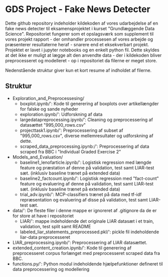 # GDS Project - Fake News Detecter
Dette github repository indeholder kildekoden af vores udarbejdelse af en fake news detecter til eksamensprojektet i kurset "Grundlæggende Data Science".
Repositoriet fungerer som et opslagsværk som supplement til vores projekt rapport - der omhandler processesen af vores arbejde og præsenterer resultaterne heraf - snarere end et eksekverbart projekt. Projektet er lavet i jupyter notebooks og en enkelt python fil.
Dette skyldes at det ikke er muligt at lægge alt den anvendte data - der i kildekoden bliver preprocesseret og modelleret - op i repositoriet da filerne er meget store.

Nedenstående struktur giver kun et kort resume af indholdet af filerne.
## Struktur
- Exploration_and_Preprocessesing/
  - boxplot.ipynb/': Kode til generering af boxplots over artikellængder for falske og sande nyheder
  - exploration.ipynb/': Udforskning af data
  - largedatapreprocessing.ipynb/': Cleaning og preprocessering af datasættet "995,000_rows.csv"
  - projecttask1.ipynb/': Preprocessering af subset af "995,000_rows.csv", diverse mellemresultater og udforskning af dette.
  - scraped_data_preprocessing.ipynb:/': Preprocessering af data scraped fra BBC i "Individual Graded Exercise 2"
- Models_and_Evaluation/
  - baseline1_lenofarticle.ipynb/': Logistisk regression med længde feature og præstation af denne på validation, test samt LIAR-test sæt. (inklusiv baseline trænet på extended data)
  - baseline2_factcount.ipynb/': Logistisk regression med "fact-count" feature og evaluering af denne på validation, test samt LIAR-test sæt. (inklusiv baseline trænet på extended data)
  - trial_adv.ipynb/': MCP-classifiers trænet på data med tf-idf repræsentation og evaluering af disse på validation, test samt LIAR-test sæt.
- data/': De fleste filer i denne mappe er ignoreret af .gitignore da de er for store at have i repositoriet
  - LIAR/': mappe indeholdende det originale LIAR datasæt i et train, validation, test split samt README
  - labeled_liar_statements_preprocessed.pkl/': pickle fil indeholdende liar-data preprocesseret
- LIAR_preprocessing.ipynb/': Preprocessering af LIAR datasættet.
- extended_content_creation.ipynb/': Kode til generering af preprocesseret corpus forlænget med preprocesseret scraped data fra BBC.
- functions.py/': Python modul indeholdende hjælpefunktioner defineret til data preprocessering og modellering
